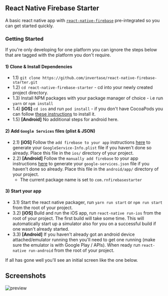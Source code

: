 ## React Native Firebase Starter

A basic react native app with [`react-native-firebase`](https://github.com/invertase/react-native-firebase) pre-integrated so you can get started quickly.

### Getting Started

If you're only developing for one platform you can ignore the steps below that are tagged with the platform you don't require.

#### 1) Clone & Install Dependencies

- 1.1) `git clone https://github.com/invertase/react-native-firebase-starter.git`
- 1.2) `cd react-native-firebase-starter` - cd into your newly created project directory.
- 1.3) Install NPM packages with your package manager of choice - i.e run `yarn` or `npm install`
- 1.4) **[iOS]** `cd ios` and run `pod install` - if you don't have CocoaPods you can follow [these instructions](https://guides.cocoapods.org/using/getting-started.html#getting-started) to install it.
- 1.5) **[Android]** No additional steps for android here.

#### 2) Add `Google Services` files (plist & JSON)

- 2.1) **[iOS]** Follow the `add firebase to your app` instructions [here](https://firebase.google.com/docs/ios/setup#add_firebase_to_your_app) to generate your `GoogleService-Info.plist` file if you haven't done so already. Place this file in the `ios/` directory of your project.
- 2.2) **[Android]** Follow the `manually add firebase` to your app instructions [here](https://firebase.google.com/docs/android/setup#manually_add_firebase) to generate your `google-services.json` file if you haven't done so already. Place this file in the `android/app/` directory of your project.
  - The current package name is set to `com.rnfirebasestarter`
  
#### 3) Start your app

- 3.1) Start the react native packager, run `yarn run start` or `npm run start` from the root of your project.
- 3.2) **[iOS]** Build and run the iOS app, run `react-native run-ios` from the root of your project. The first build will take some time. This will automatically start up a simulator also for you on a successful build if one wasn't already started.
- 3.3) **[Android]** If you haven't already got an android device attached/emulator running then you'll need to get one running (make sure the emulator is with Google Play / APIs). When ready run `react-native run-android` from the root of your project.

If all has gone well you'll see an initial screen like the one below.
  
## Screenshots

![preview](https://i.imgur.com/4lG4HuS.png)
